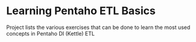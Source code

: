 # Learning Pentaho ETL Basics
Project lists the various exercises that can be done to learn the most used concepts in Pentaho DI (Kettle) ETL 
